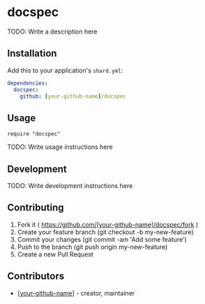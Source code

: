 # docspec

TODO: Write a description here

## Installation

Add this to your application's `shard.yml`:

```yaml
dependencies:
  docspec:
    github: [your-github-name]/docspec
```

## Usage

```crystal
require "docspec"
```

TODO: Write usage instructions here

## Development

TODO: Write development instructions here

## Contributing

1. Fork it ( https://github.com/[your-github-name]/docspec/fork )
2. Create your feature branch (git checkout -b my-new-feature)
3. Commit your changes (git commit -am 'Add some feature')
4. Push to the branch (git push origin my-new-feature)
5. Create a new Pull Request

## Contributors

- [[your-github-name]](https://github.com/[your-github-name])  - creator, maintainer
